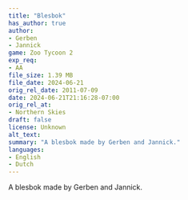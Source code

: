 ```yaml
---
title: "Blesbok"
has_author: true
author: 
- Gerben
- Jannick
game: Zoo Tycoon 2
exp_req: 
- AA
file_size: 1.39 MB
file_date: 2024-06-21
orig_rel_date: 2011-07-09
date: 2024-06-21T21:16:28-07:00
orig_rel_at: 
- Northern Skies
draft: false
license: Unknown
alt_text: 
summary: "A blesbok made by Gerben and Jannick."
languages:
- English
- Dutch
---
```


A blesbok made by Gerben and Jannick.
